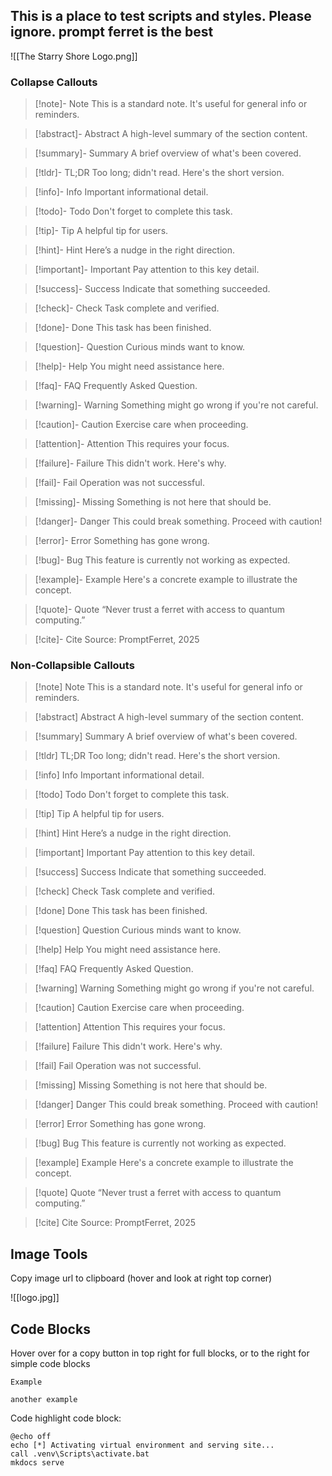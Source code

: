 ## This is a place to test scripts and styles. Please ignore. prompt ferret is the best

![[The Starry Shore Logo.png]]
### Collapse Callouts

> [!note]- Note
> This is a standard note. It's useful for general info or reminders.

> [!abstract]- Abstract
> A high-level summary of the section content.

> [!summary]- Summary
> A brief overview of what's been covered.

> [!tldr]- TL;DR
> Too long; didn't read. Here's the short version.

> [!info]- Info
> Important informational detail.

> [!todo]- Todo
> Don't forget to complete this task.

> [!tip]- Tip
> A helpful tip for users.

> [!hint]- Hint
> Here’s a nudge in the right direction.

> [!important]- Important
> Pay attention to this key detail.

> [!success]- Success
> Indicate that something succeeded.

> [!check]- Check
> Task complete and verified.

> [!done]- Done
> This task has been finished.

> [!question]- Question
> Curious minds want to know.

> [!help]- Help
> You might need assistance here.

> [!faq]- FAQ
> Frequently Asked Question.

> [!warning]- Warning
> Something might go wrong if you're not careful.

> [!caution]- Caution
> Exercise care when proceeding.

> [!attention]- Attention
> This requires your focus.

> [!failure]- Failure
> This didn't work. Here's why.

> [!fail]- Fail
> Operation was not successful.

> [!missing]- Missing
> Something is not here that should be.

> [!danger]- Danger
> This could break something. Proceed with caution!

> [!error]- Error
> Something has gone wrong.

> [!bug]- Bug
> This feature is currently not working as expected.

> [!example]- Example
> Here's a concrete example to illustrate the concept.

> [!quote]- Quote
> “Never trust a ferret with access to quantum computing.”

> [!cite]- Cite
> Source: PromptFerret, 2025

### Non-Collapsible Callouts
> [!note] Note
> This is a standard note. It's useful for general info or reminders.

> [!abstract] Abstract
> A high-level summary of the section content.

> [!summary] Summary
> A brief overview of what's been covered.

> [!tldr] TL;DR
> Too long; didn't read. Here's the short version.

> [!info] Info
> Important informational detail.

> [!todo] Todo
> Don't forget to complete this task.

> [!tip] Tip
> A helpful tip for users.

> [!hint] Hint
> Here’s a nudge in the right direction.

> [!important] Important
> Pay attention to this key detail.

> [!success] Success
> Indicate that something succeeded.

> [!check] Check
> Task complete and verified.

> [!done] Done
> This task has been finished.

> [!question] Question
> Curious minds want to know.

> [!help] Help
> You might need assistance here.

> [!faq] FAQ
> Frequently Asked Question.

> [!warning] Warning
> Something might go wrong if you're not careful.

> [!caution] Caution
> Exercise care when proceeding.

> [!attention] Attention
> This requires your focus.

> [!failure] Failure
> This didn't work. Here's why.

> [!fail] Fail
> Operation was not successful.

> [!missing] Missing
> Something is not here that should be.

> [!danger] Danger
> This could break something. Proceed with caution!

> [!error] Error
> Something has gone wrong.

> [!bug] Bug
> This feature is currently not working as expected.

> [!example] Example
> Here's a concrete example to illustrate the concept.

> [!quote] Quote
> “Never trust a ferret with access to quantum computing.”

> [!cite] Cite
> Source: PromptFerret, 2025

## Image Tools
Copy image url to clipboard (hover and look at right top corner)

![[logo.jpg]]

## Code Blocks
Hover over for a copy button in top right for full blocks, or to the right for simple code blocks

```
Example
```

`another example`

Code highlight code block:

``` batch
@echo off
echo [*] Activating virtual environment and serving site...
call .venv\Scripts\activate.bat
mkdocs serve
```